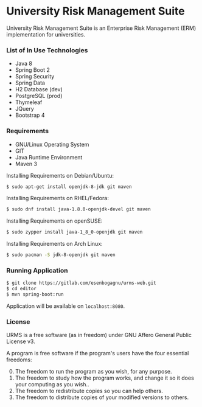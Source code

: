 # University Risk Management Suite

University Risk Management Suite is an Enterprise Risk Management (ERM) implementation for universities.

### List of In Use Technologies
* Java 8
* Spring Boot 2
* Spring Security
* Spring Data
* H2 Database (dev)
* PostgreSQL (prod)
* Thymeleaf
* JQuery
* Bootstrap 4

### Requirements
* GNU/Linux Operating System
* GIT
* Java Runtime Environment
* Maven 3

Installing Requirements on Debian/Ubuntu:
```sh
$ sudo apt-get install openjdk-8-jdk git maven
```
Installing Requirements on RHEL/Fedora:
```sh
$ sudo dnf install java-1.8.0-openjdk-devel git maven
```
Installing Requirements on openSUSE:
```sh
$ sudo zypper install java-1_8_0-openjdk git maven
```
Installing Requirements on Arch Linux:
```sh
$ sudo pacman -S jdk-8-openjdk git maven
```

### Running Application
```sh
$ git clone https://gitlab.com/esenbogagnu/urms-web.git
$ cd editor
$ mvn spring-boot:run
```
Application will be available on ```localhost:8080```.

### License

URMS is a free software (as in freedom) under GNU Affero General Public License v3.

A program is free software if the program's users have the four essential freedoms:

0. The freedom to run the program as you wish, for any purpose.
1. The freedom to study how the program works, and change it so it does your computing as you wish..
2. The freedom to redistribute copies so you can help others.
3. The freedom to distribute copies of your modified versions to others.

